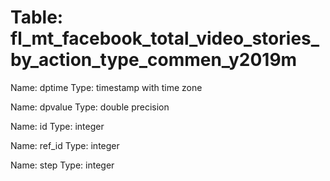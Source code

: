 Table: fl_mt_facebook_total_video_stories_by_action_type_commen_y2019m
======================================================================

Name: dptime
Type: timestamp with time zone

Name: dpvalue
Type: double precision

Name: id
Type: integer

Name: ref_id
Type: integer

Name: step
Type: integer

